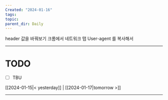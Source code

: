 ```yaml
---
Created: "2024-01-16"
tags: 
topic: 
parent_dir: Daily
---
```

header 값을 바꿔보기 
크롬에서 네트워크 탭 User-agent 를 복사해서

----
# TODO
- [ ] TBU 
  
[[2024-01-15|< yesterday]] | [[2024-01-17|tomorrow >]]  
  
---  

